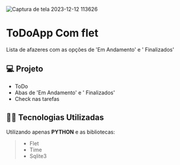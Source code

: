![Captura de tela 2023-12-12 113626](https://github.com/LuzoGAN/ToDoApp/assets/28062741/4dc06010-7fe5-4f25-948d-469279d86679)
# ToDoApp Com flet

Lista de afazeres com as opções de 'Em Andamento' e ' Finalizados'

## 💻 Projeto

- ToDo
- Abas de 'Em Andamento' e ' Finalizados'
- Check nas tarefas

## 👨‍💻 Tecnologias Utilizadas

Utilizando apenas **PYTHON** e as bibliotecas:
> - Flet
> - Time
> - Sqlite3


